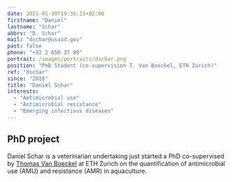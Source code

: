 ```yaml
---
date: 2021-01-30T19:36:23+02:00
firstname: "Daniel"
lastname: "Schar"
abbrv: "D. Schar"
mail: "dschar@usaid.gov"
past: false
phone: "+32 2 650 37 80"
portrait: /images/portraits/dschar.png
position: "PhD Student (co-supervision T. Van Boeckel, ETH Zurich)"
ref: "dschar"
since: "2018"
title: "Daniel Schar"
interests:
  - "Amtimicrobial use"
  - "Antimicrobial resistance"
  - "Emerging infectious diseases"
---
```


## PhD project
Daniel Schar is a veterinarian undertaking just started a PhD co-supervised by [Thomas Van Boeckel](https://www.brancoweissfellowship.org/thomas-van-boeckel.html) at ETH Zurich on the quantification of antimicrobial use (AMU) and resistance (AMR) in aquaculture.